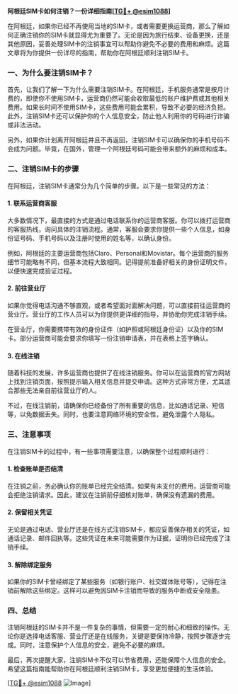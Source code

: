 **阿根廷SIM卡如何注销？一份详细指南[[TG💪+ @esim1088](https://t.me/s/esim1088)]**

在阿根廷，如果你已经不再使用当地的SIM卡，或者需要更换运营商，那么了解如何正确注销你的SIM卡就显得尤为重要了。无论是因为旅行结束、设备更换，还是其他原因，妥善处理SIM卡的注销事宜可以帮助你避免不必要的费用和麻烦。这篇文章将为你提供一份详尽的指南，帮助你在阿根廷顺利注销SIM卡。

### 一、为什么要注销SIM卡？

首先，让我们了解一下为什么需要注销SIM卡。在阿根廷，手机服务通常是按月计费的，即使你不使用SIM卡，运营商仍然可能会收取最低的账户维护费或其他相关费用。如果长时间不使用SIM卡，这些费用可能会累积，导致不必要的经济负担。此外，注销SIM卡还可以保护你的个人信息安全，防止他人利用你的号码进行诈骗或非法活动。

另外，如果你计划离开阿根廷并且不再返回，注销SIM卡可以确保你的手机号码不会成为问题。毕竟，在国外，管理一个阿根廷号码可能会带来额外的麻烦和成本。

### 二、注销SIM卡的步骤

在阿根廷，注销SIM卡通常分为几个简单的步骤。以下是一些常见的方法：

#### 1. **联系运营商客服**

大多数情况下，最直接的方式是通过电话联系你的运营商客服。你可以拨打运营商的客服热线，询问具体的注销流程。通常，客服会要求你提供一些个人信息，如身份证号码、手机号码以及注册时使用的姓名等，以确认身份。

例如，阿根廷的主要运营商包括Claro、Personal和Movistar。每个运营商的服务细节可能略有不同，但基本流程大致相同。记得提前准备好相关的身份证明文件，以便快速完成验证过程。

#### 2. **前往营业厅**

如果你觉得电话沟通不够直观，或者希望面对面解决问题，可以直接前往运营商的营业厅。营业厅的工作人员可以为你提供更详细的指导，并协助你完成注销手续。

在营业厅，你需要携带有效的身份证件（如护照或阿根廷身份证）以及你的SIM卡。部分运营商可能会要求你填写一份注销申请表，并在表格上签字确认。

#### 3. **在线注销**

随着科技的发展，许多运营商也提供了在线注销服务。你可以在运营商的官方网站上找到注销页面，按照提示输入相关信息并提交申请。这种方式非常方便，尤其适合那些无法亲自前往营业厅的人。

不过，在线注销前，请确保你已经备份了所有重要的信息，比如通话记录、短信等，以免数据丢失。同时，也要注意网络环境的安全性，避免泄露个人隐私。

### 三、注意事项

在注销SIM卡的过程中，有一些事项需要注意，以确保整个过程顺利进行：

#### 1. **检查账单是否结清**

在注销之前，务必确认你的账单已经完全结清。如果有未支付的费用，运营商可能会拒绝注销请求。因此，建议在注销前仔细核对账单，确保没有遗漏的费用。

#### 2. **保留相关凭证**

无论是通过电话、营业厅还是在线方式注销SIM卡，都应妥善保存相关的凭证，如通话记录、邮件回执等。这些凭证在未来可能需要作为证据，证明你已经完成了注销手续。

#### 3. **解除绑定服务**

如果你的SIM卡曾经绑定了某些服务（如银行账户、社交媒体账号等），记得在注销前解除这些绑定。这样可以避免因SIM卡注销而导致的服务中断或安全隐患。

### 四、总结

注销阿根廷的SIM卡并不是一件复杂的事情，但需要一定的耐心和细致的操作。无论你是选择电话客服、营业厅还是在线服务，关键是要保持冷静，按照步骤逐步完成。同时，注意保护个人信息的安全，避免不必要的麻烦。

最后，再次提醒大家，注销SIM卡不仅可以节省费用，还能保障个人信息的安全。希望这篇指南能帮助你在阿根廷顺利注销SIM卡，享受更加便捷的生活体验。

[[TG💪+ @esim1088](https://t.me/s/esim1088) ![Image](https://i.postimg.cc/4NQfJmqS/Snipaste-2025-05-13-00-14-12.png)]